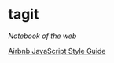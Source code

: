 # tagit
*Notebook of the web*

[Airbnb JavaScript Style Guide](https://github.com/airbnb/javascript/blob/master/README.md)
